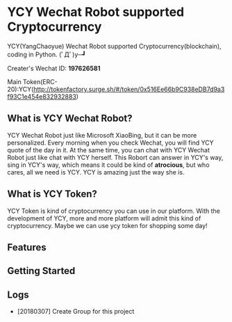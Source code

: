 # YCY Wechat Robot supported Cryptocurrency
YCY(YangChaoyue) Wechat Robot supported Cryptocurrency(blockchain), coding in Python. (ﾟДﾟ)y─┛

Creater's Wechat ID: **197626581**

Main Token(ERC-20):YCY(http://tokenfactory.surge.sh/#/token/0x516Ee66b9C938eDB7d9a3f93C1e454e832932883)

## What is YCY Wechat Robot?

YCY Wechat Robot just like Microsoft XiaoBing, but it can be more personalized.
Every morning when you check Wechat, you will find YCY quote of the day in it. At the same time, you can chat with YCY Wechat Robot just like chat with YCY herself. This Robort can answer in YCY's way, sing in YCY's way, which means it could be kind of **atrocious**, but who cares, all we need is YCY. YCY is amazing just the way she is.

## What is YCY Token?

YCY Token is kind of cryptocurrency you can use in our platform. With the development of YCY, more and more platform will admit this kind of cryptocurrency. Maybe we can use ycy token for shopping some day!

## Features

## Getting Started

## Logs

- [20180307] Create Group for this project
